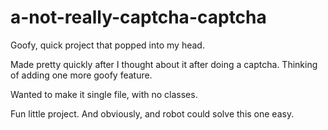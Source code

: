 # a-not-really-captcha-captcha
Goofy, quick project that popped into my head. 

Made pretty quickly after I thought about it after doing a captcha. Thinking of adding one more goofy feature. 

Wanted to make it single file, with no classes. 

Fun little project. And obviously, and robot could solve this one easy. 

